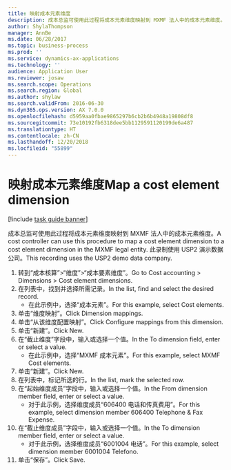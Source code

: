 ```yaml
---
title: 映射成本元素维度
description: 成本总监可使用此过程将成本元素维度映射到 MXMF 法人中的成本元素维度。
author: ShylaThompson
manager: AnnBe
ms.date: 06/28/2017
ms.topic: business-process
ms.prod: ''
ms.service: dynamics-ax-applications
ms.technology: ''
audience: Application User
ms.reviewer: josaw
ms.search.scope: Operations
ms.search.region: Global
ms.author: shylaw
ms.search.validFrom: 2016-06-30
ms.dyn365.ops.version: AX 7.0.0
ms.openlocfilehash: d5959aa0fbae9865297b6cb2b6b4948a19808df8
ms.sourcegitcommit: 73e10192fb6318dee5bb1129591120199de6a487
ms.translationtype: HT
ms.contentlocale: zh-CN
ms.lasthandoff: 12/20/2018
ms.locfileid: "55899"
---
```

# <a name="map-a-cost-element-dimension"></a><span data-ttu-id="b584f-103">映射成本元素维度</span><span class="sxs-lookup"><span data-stu-id="b584f-103">Map a cost element dimension</span></span>

[!include [task guide banner](../../includes/task-guide-banner.md)]

<span data-ttu-id="b584f-104">成本总监可使用此过程将成本元素维度映射到 MXMF 法人中的成本元素维度。</span><span class="sxs-lookup"><span data-stu-id="b584f-104">A cost controller can use this procedure to map a cost element dimension to a cost element dimension in the MXMF legal entity.</span></span> <span data-ttu-id="b584f-105">此录制使用 USP2 演示数据公司。</span><span class="sxs-lookup"><span data-stu-id="b584f-105">This recording uses the USP2 demo data company.</span></span>

1. <span data-ttu-id="b584f-106">转到“成本核算”>“维度”>“成本要素维度”。</span><span class="sxs-lookup"><span data-stu-id="b584f-106">Go to Cost accounting > Dimensions > Cost element dimensions.</span></span>
2. <span data-ttu-id="b584f-107">在列表中，找到并选择所需记录。</span><span class="sxs-lookup"><span data-stu-id="b584f-107">In the list, find and select the desired record.</span></span>
    * <span data-ttu-id="b584f-108">在此示例中，选择“成本元素”。</span><span class="sxs-lookup"><span data-stu-id="b584f-108">For this example, select Cost elements.</span></span>  
3. <span data-ttu-id="b584f-109">单击“维度映射”。</span><span class="sxs-lookup"><span data-stu-id="b584f-109">Click Dimension mappings.</span></span>
4. <span data-ttu-id="b584f-110">单击“从该维度配置映射”。</span><span class="sxs-lookup"><span data-stu-id="b584f-110">Click Configure mappings from this dimension.</span></span>
5. <span data-ttu-id="b584f-111">单击“新建”。</span><span class="sxs-lookup"><span data-stu-id="b584f-111">Click New.</span></span>
6. <span data-ttu-id="b584f-112">在“截止维度”字段中，输入或选择一个值。</span><span class="sxs-lookup"><span data-stu-id="b584f-112">In the To dimension field, enter or select a value.</span></span>
    * <span data-ttu-id="b584f-113">在此示例中，选择“MXMF 成本元素”。</span><span class="sxs-lookup"><span data-stu-id="b584f-113">For this example, select MXMF Cost elements.</span></span>  
7. <span data-ttu-id="b584f-114">单击“新建”。</span><span class="sxs-lookup"><span data-stu-id="b584f-114">Click New.</span></span>
8. <span data-ttu-id="b584f-115">在列表中，标记所选的行。</span><span class="sxs-lookup"><span data-stu-id="b584f-115">In the list, mark the selected row.</span></span>
9. <span data-ttu-id="b584f-116">在“起始维度成员”字段中，输入或选择一个值。</span><span class="sxs-lookup"><span data-stu-id="b584f-116">In the From dimension member field, enter or select a value.</span></span>
    * <span data-ttu-id="b584f-117">对于此示例，选择维度成员“606400 电话和传真费用”。</span><span class="sxs-lookup"><span data-stu-id="b584f-117">For this example, select dimension member 606400 Telephone & Fax Expense.</span></span>  
10. <span data-ttu-id="b584f-118">在“截止维度成员”字段中，输入或选择一个值。</span><span class="sxs-lookup"><span data-stu-id="b584f-118">In the To dimension member field, enter or select a value.</span></span>
    * <span data-ttu-id="b584f-119">对于此示例，选择维度成员“6001004 电话”。</span><span class="sxs-lookup"><span data-stu-id="b584f-119">For this example, select dimension member 6001004 Telefono.</span></span>  
11. <span data-ttu-id="b584f-120">单击“保存”。</span><span class="sxs-lookup"><span data-stu-id="b584f-120">Click Save.</span></span>

